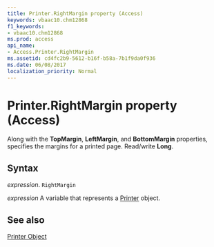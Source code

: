 ```yaml
---
title: Printer.RightMargin property (Access)
keywords: vbaac10.chm12868
f1_keywords:
- vbaac10.chm12868
ms.prod: access
api_name:
- Access.Printer.RightMargin
ms.assetid: cd4fc2b9-5612-b16f-b58a-7b1f9da0f936
ms.date: 06/08/2017
localization_priority: Normal
---
```



# Printer.RightMargin property (Access)

Along with the  **TopMargin**, **LeftMargin**, and **BottomMargin** properties, specifies the margins for a printed page. Read/write **Long**.


## Syntax

_expression_. `RightMargin`

_expression_ A variable that represents a [Printer](Access.Printer.md) object.


## See also


[Printer Object](Access.Printer.md)

